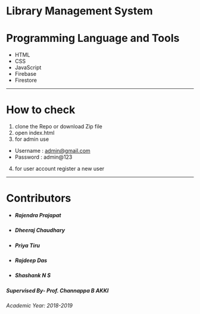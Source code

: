 # Library Management System



# Programming Language and Tools

  - HTML
  - CSS
  - JavaScript
  - Firebase
  - Firestore
---
# How to check
1. clone the Repo or download Zip file
2. open index.html
3. for admin use 
- Username : admin@gmail.com
- Password : admin@123

4. for user account register a new user


---
# Contributors
- ##### Rajendra Prajapat
- ##### Dheeraj Chaudhary
- ##### Priya Tiru
- ##### Rajdeep Das
- ##### Shashank N S

##### Supervised By- Prof. Channappa B AKKI
###### Academic Year: 2018-2019

